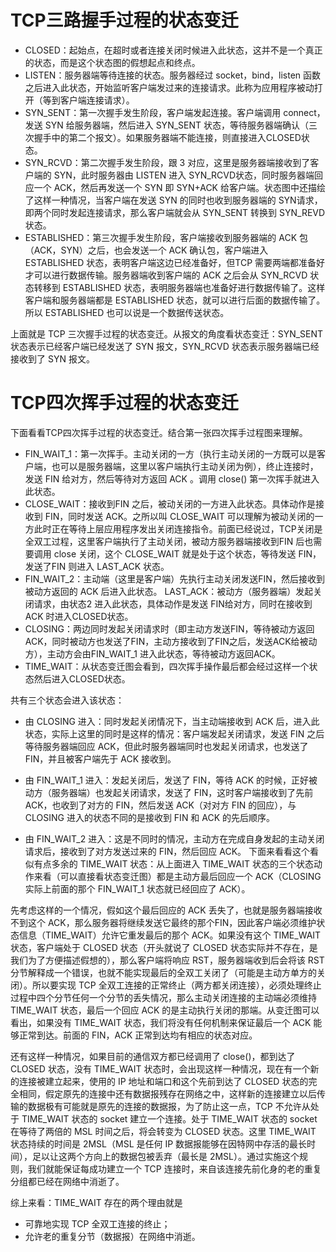 # TCP三路握手过程的状态变迁

* CLOSED：起始点，在超时或者连接关闭时候进入此状态，这并不是一个真正的状态，而是这个状态图的假想起点和终点。
* LISTEN：服务器端等待连接的状态。服务器经过 socket，bind，listen 函数之后进入此状态，开始监听客户端发过来的连接请求。此称为应用程序被动打开（等到客户端连接请求）。
* SYN_SENT：第一次握手发生阶段，客户端发起连接。客户端调用 connect，发送 SYN 给服务器端，然后进入 SYN_SENT 状态，等待服务器端确认（三次握手中的第二个报文）。如果服务器端不能连接，则直接进入CLOSED状态。
* SYN_RCVD：第二次握手发生阶段，跟 3 对应，这里是服务器端接收到了客户端的 SYN，此时服务器由 LISTEN 进入 SYN_RCVD状态，同时服务器端回应一个 ACK，然后再发送一个 SYN 即 SYN+ACK 给客户端。状态图中还描绘了这样一种情况，当客户端在发送 SYN 的同时也收到服务器端的 SYN请求，即两个同时发起连接请求，那么客户端就会从 SYN_SENT 转换到 SYN_REVD 状态。
* ESTABLISHED：第三次握手发生阶段，客户端接收到服务器端的 ACK 包（ACK，SYN）之后，也会发送一个 ACK 确认包，客户端进入 ESTABLISHED 状态，表明客户端这边已经准备好，但TCP 需要两端都准备好才可以进行数据传输。服务器端收到客户端的 ACK 之后会从 SYN_RCVD 状态转移到 ESTABLISHED 状态，表明服务器端也准备好进行数据传输了。这样客户端和服务器端都是 ESTABLISHED 状态，就可以进行后面的数据传输了。所以 ESTABLISHED 也可以说是一个数据传送状态。

上面就是 TCP 三次握手过程的状态变迁。从报文的角度看状态变迁：SYN_SENT 状态表示已经客户端已经发送了 SYN 报文，SYN_RCVD 状态表示服务器端已经接收到了 SYN 报文。

# TCP四次挥手过程的状态变迁

下面看看TCP四次挥手过程的状态变迁。结合第一张四次挥手过程图来理解。

* FIN_WAIT_1：第一次挥手。主动关闭的一方（执行主动关闭的一方既可以是客户端，也可以是服务器端，这里以客户端执行主动关闭为例），终止连接时，发送 FIN 给对方，然后等待对方返回 ACK 。调用 close() 第一次挥手就进入此状态。
* CLOSE_WAIT：接收到FIN 之后，被动关闭的一方进入此状态。具体动作是接收到 FIN，同时发送 ACK。之所以叫 CLOSE_WAIT 可以理解为被动关闭的一方此时正在等待上层应用程序发出关闭连接指令。前面已经说过，TCP关闭是全双工过程，这里客户端执行了主动关闭，被动方服务器端接收到FIN 后也需要调用 close 关闭，这个 CLOSE_WAIT 就是处于这个状态，等待发送 FIN，发送了FIN 则进入 LAST_ACK 状态。
* FIN_WAIT_2：主动端（这里是客户端）先执行主动关闭发送FIN，然后接收到被动方返回的 ACK 后进入此状态。
    LAST_ACK：被动方（服务器端）发起关闭请求，由状态2 进入此状态，具体动作是发送 FIN给对方，同时在接收到ACK 时进入CLOSED状态。
* CLOSING：两边同时发起关闭请求时（即主动方发送FIN，等待被动方返回ACK，同时被动方也发送了FIN，主动方接收到了FIN之后，发送ACK给被动方），主动方会由FIN_WAIT_1 进入此状态，等待被动方返回ACK。
* TIME_WAIT：从状态变迁图会看到，四次挥手操作最后都会经过这样一个状态然后进入CLOSED状态。

共有三个状态会进入该状态：

* 由 CLOSING 进入：同时发起关闭情况下，当主动端接收到 ACK 后，进入此状态，实际上这里的同时是这样的情况：客户端发起关闭请求，发送 FIN 之后等待服务器端回应 ACK，但此时服务器端同时也发起关闭请求，也发送了 FIN，并且被客户端先于 ACK 接收到。

* 由 FIN_WAIT_1 进入：发起关闭后，发送了 FIN，等待 ACK 的时候，正好被动方（服务器端）也发起关闭请求，发送了 FIN，这时客户端接收到了先前 ACK，也收到了对方的 FIN，然后发送 ACK（对对方 FIN 的回应），与 CLOSING 进入的状态不同的是接收到 FIN 和 ACK 的先后顺序。
* 由 FIN_WAIT_2 进入：这是不同时的情况，主动方在完成自身发起的主动关闭请求后，接收到了对方发送过来的 FIN，然后回应  ACK。
    下面来看看这个看似有点多余的 TIME_WAIT 状态：从上面进入 TIME_WAIT 状态的三个状态动作来看（可以直接看状态变迁图）都是主动方最后回应一个 ACK（CLOSING 实际上前面的那个 FIN_WAIT_1 状态就已经回应了 ACK）。

先考虑这样的一个情况，假如这个最后回应的 ACK 丢失了，也就是服务器端接收不到这个 ACK，那么服务器将继续发送它最终的那个FIN，因此客户端必须维护状态信息（TIME_WAIT）允许它重发最后的那个 ACK。如果没有这个 TIME_WAIT 状态，客户端处于 CLOSED 状态（开头就说了 CLOSED 状态实际并不存在，是我们为了方便描述假想的），那么客户端将响应 RST，服务器端收到后会将该 RST 分节解释成一个错误，也就不能实现最后的全双工关闭了（可能是主动方单方的关闭）。所以要实现 TCP 全双工连接的正常终止（两方都关闭连接），必须处理终止过程中四个分节任何一个分节的丢失情况，那么主动关闭连接的主动端必须维持 TIME_WAIT 状态，最后一个回应 ACK 的是主动执行关闭的那端。从变迁图可以看出，如果没有 TIME_WAIT 状态，我们将没有任何机制来保证最后一个 ACK 能够正常到达。前面的 FIN，ACK 正常到达均有相应的状态对应。

还有这样一种情况，如果目前的通信双方都已经调用了 close()，都到达了 CLOSED 状态，没有 TIME_WAIT 状态时，会出现这样一种情况，现在有一个新的连接被建立起来，使用的 IP 地址和端口和这个先前到达了 CLOSED 状态的完全相同，假定原先的连接中还有数据报残存在网络之中，这样新的连接建立以后传输的数据极有可能就是原先的连接的数据报，为了防止这一点，TCP 不允许从处于 TIME_WAIT 状态的 socket 建立一个连接。处于 TIME_WAIT 状态的 socket 在等待了两倍的 MSL 时间之后，将会转变为 CLOSED 状态。这里 TIME_WAIT 状态持续的时间是 2MSL（MSL 是任何 IP 数据报能够在因特网中存活的最长时间），足以让这两个方向上的数据包被丢弃（最长是 2MSL）。通过实施这个规则，我们就能保证每成功建立一个 TCP 连接时，来自该连接先前化身的老的重复分组都已经在网络中消逝了。

综上来看：TIME_WAIT 存在的两个理由就是

* 可靠地实现 TCP 全双工连接的终止；
* 允许老的重复分节（数据报）在网络中消逝。
    